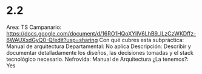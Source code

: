 # 2.2

Area: TS
Campanario: https://docs.google.com/document/d/16RO1HQoXYiIV6LhB9_ILzCzWKDffz-6WAUXxdGyQ0-Q/edit?usp=sharing
Con qué cubres esta subpráctica: Manual de arquitectura
Departamental: No aplica
Descripción: Describir y documentar detalladamente los diseños, las decisiones tomadas y el stack tecnológico necesario.
Nefrovida: Manual de Arquitectura
¿La tenemos?: Yes